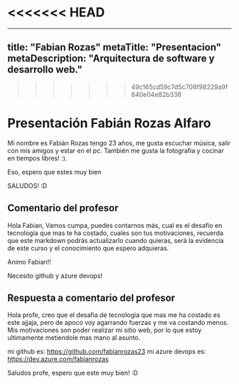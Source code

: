 <<<<<<< HEAD
=======
---
title: "Fabian Rozas"
metaTitle: "Presentacion"
metaDescription: "Arquitectura de software y desarrollo web."
---
>>>>>>> 49c165cd59c7d5c706f98229a9f840e04e82b338

# Presentación Fabián Rozas Alfaro

Mi nombre es Fabián Rozas tengo 23 años, me gusta escuchar música, salir con mis amigos y estar en el pc. También me gusta la fotografia y cocinar en tiempos libres! :).

Eso, espero que estes muy bien

SALUDOS! :D 


## Comentario del profesor

Hola Fabian, Vamos cumpa, puedes contarnos más, cual es el desafio en tecnología que mas te ha costado, cuales son tus motivaciones, recuerda que este markdown podrás actualizarlo cuando quieras, será la evidencia de este curso y el conocimiento que espero adquieras. 

Animo Fabian!!

Necesito github y azure devops!

## Respuesta a comentario del profesor

Hola profe, creo que el desafia de tecnologia que mas me ha costado es este ajjaja, pero de apoco voy agarrando fuerzas y me va costando menos. Mis motivaciones son poder realizar mi sitio web, por lo que estoy ultimamente metiendole mas mano al asunto. 

mi github es: https://github.com/fabianrozas23
mi azure devops es: https://dev.azure.com/fabianrozas

Saludos profe, espero que este muy bien! :D 
